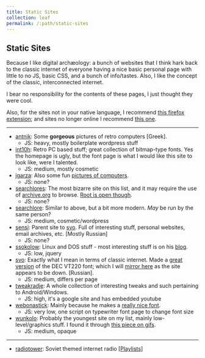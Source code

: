 ```yaml
---
title: Static Sites
collection: leaf
permalink: /:path/static-sites
---
```

## Static Sites

Because I like digital archæology: a bunch of websites that I think hark back to the classic internet of everyone having a nice basic personal page with little to no JS, basic CSS, and a bunch of info/tastes. Also, I like the concept of the classic, interconnected internet.

I bear no responsibility for the contents of these pages, I just thought they were cool.

Also, for the sites not in your native language, I recommend [this firefox extension](https://addons.mozilla.org/firefox/addon/traduzir-paginas-web/); and sites no longer online I recommend [this one](https://github.com/dessant/web-archives).

---

- [antnik](https://antnik.wordpress.com/): Some **gorgeous** pictures of retro computers [Greek].
  - JS: heavy, mostly boilerplate wordpress stuff
- [int10h](https://int10h.org/): Retro PC based stuff; great collection of bitmap-type fonts. Yes the homepage is ugly, but the font page is what I would like this site to look like, were I talented. 
  - JS: medium, mostly cosmetic
- [jgarza](http://jgarza.sdf.org/): Also some fun [pictures of computers](http://jgarza.sdf.org/MUSEUM/museum.php).
  - JS: none?
- [searchlores](http://biostatisticien.eu/www.searchlores.org/words.htm#top): The most bizarre site on this list, and it may require the use of [archive.org](https://web.archive.org/) to browse. [Root is open though](http://biostatisticien.eu/www.searchlores.org/).
  - JS: none?
- [searchlore](https://www.searchlore.org/): Similar to above, but a bit more modern. _May_ be run by the same person?
  - JS: medium, cosmetic/wordpress
- [sensi](http://sensi.org/): Parent site to [svo](#svo). Full of interesting stuff, personal websites, email archives, etc. [Mostly Russian]
  - JS: none?
- [ssokolow](http://ssokolow.com/): Linux and DOS stuff - most interesting stuff is on his [blog](http://blog.ssokolow.com/).
  - JS: low, jquery
- [svo](http://sensi.org/~svo/): Exactly what I mean in terms of classic internet. Made a [great version](http://sensi.org/~svo/glasstty/) of the DEC VT220 font; which I will [mirror here](/assets/fonts/not-mine/Glass_TTY_VT220.ttf) as the site appears to be down. [Russian].
  - JS: medium, differs per page
- [tweakradje](https://sites.google.com/site/tweakradje/): A whole collection of interesting tweaks and such pertaining to Android/Windows.
  - JS: high, it's a google site and has embedded youtube
- [webonastick](https://webonastick.com/): Mainly because he makes a [really nice font](https://webonastick.com/fonts/routed-gothic/).
  - JS: very low, one script on typewriter font page to change font size
- [wunkolo](https://wunkolo.github.io/): Probably the youngest site on my list, mainly low-level/graphics stuff. I found it through [this piece on gifs](https://wunkolo.github.io/post/2020/02/buttery-smooth-10fps/).
  - JS: medium, opaque

---

* [radiotower](http://radiotower.su/): Soviet themed internet radio [[Playlists](http://listen.radiotower.su:8000/)]

